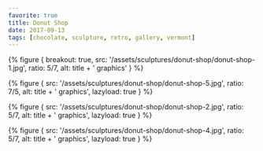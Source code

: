 ```yaml
---
favorite: true
title: Donut Shop
date: 2017-09-13
tags: [chocolate, sculpture, retro, gallery, vermont]
---
```


{% figure {
    breakout: true,
    src: '/assets/sculptures/donut-shop/donut-shop-1.jpg',
    ratio: 5/7,
    alt: title + ' graphics'
} %}

{% figure {
    src: '/assets/sculptures/donut-shop/donut-shop-5.jpg',
    ratio: 7/5,
    alt: title + ' graphics',
    lazyload: true
} %}

{% figure {
    src: '/assets/sculptures/donut-shop/donut-shop-2.jpg',
    ratio: 5/7,
    alt: title + ' graphics',
    lazyload: true
} %}

{% figure {
    src: '/assets/sculptures/donut-shop/donut-shop-4.jpg',
    ratio: 5/7,
    alt: title + ' graphics',
    lazyload: true
} %}